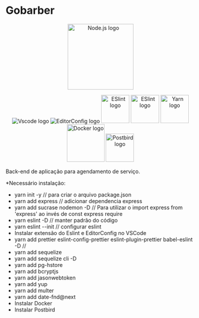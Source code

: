 
# Gobarber
<p align="center">
  <a title="node.js authors / Public domain" href="https://commons.wikimedia.org/wiki/File:Node.js_logo.svg"><img width="175" alt="Node.js logo" src="https://upload.wikimedia.org/wikipedia/commons/thumb/d/d9/Node.js_logo.svg/512px-Node.js_logo.svg.png"></a>

  <p align="center">
  <img widht="30" alt= "Vscode logo"
       src="https://upload.wikimedia.org/wikipedia/commons/thumb/2/2d/Visual_Studio_Code_1.18_icon.svg/64px-Visual_Studio_Code_1.18_icon.svg.png"></a>
   <img widht="30" alt= "EditorConfig logo"
       src="https://editorconfig.org/logo.png"></a> 
  <img width="75" alt="ESlint logo"
       src="https://d33wubrfki0l68.cloudfront.net/204482ca413433c80cd14fe369e2181dd97a2a40/092e2/assets/img/logo.svg"></a>
  <img width="75" alt="ESlint logo"
       src="https://prettier.io/icon.png"></a>
  <img width="75" alt="Yarn logo"
       src="https://seeklogo.com/images/Y/yarn-logo-F5E7A65FA2-seeklogo.com.png"></a>
  <img width="100" alt="Docker logo" src="https://www.docker.com/sites/default/files/d8/2019-07/Moby-logo.png"></a>
  <img width="75" alt="Postbird logo"
 src="https://www.electronjs.org/app-img/postbird/postbird-icon-128.png"></a>
 </p>


Back-end de aplicação para agendamento de serviço.

*Necessário instalação:

- yarn init -y // para criar o arquivo package.json
- yarn add express // adicionar dependencia express
- yarn add sucrase nodemon -D // Para utilizar o import express from 'express' ao invés de const express require
- yarn eslint -D // manter padrão do código
- yarn eslint --init // configurar eslint
- Instalar extensão do Eslint e EditorConfig no VSCode
- yarn add prettier eslint-config-prettier eslint-plugin-prettier babel-eslint -D //
- yarn add sequelize
- yarn add sequelize cli -D
- yarn add pg-hstore
- yarn add bcryptjs
- yarn add jasonwebtoken
- yarn add yup
- yarn add multer
- yarn add date-fnd@next
- Instalar Docker
- Instalar Postbird


